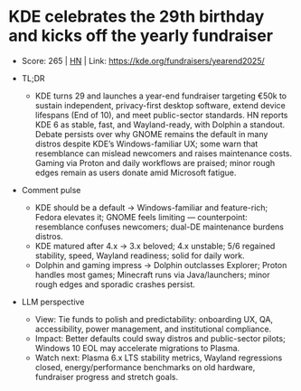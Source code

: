 # KDE celebrates the 29th birthday and kicks off the yearly fundraiser

- Score: 265 | [HN](https://news.ycombinator.com/item?id=45578117) | Link: https://kde.org/fundraisers/yearend2025/

- TL;DR
  - KDE turns 29 and launches a year-end fundraiser targeting €50k to sustain independent, privacy-first desktop software, extend device lifespans (End of 10), and meet public-sector standards. HN reports KDE 6 as stable, fast, and Wayland-ready, with Dolphin a standout. Debate persists over why GNOME remains the default in many distros despite KDE’s Windows-familiar UX; some warn that resemblance can mislead newcomers and raises maintenance costs. Gaming via Proton and daily workflows are praised; minor rough edges remain as users donate amid Microsoft fatigue.

- Comment pulse
  - KDE should be a default → Windows-familiar and feature-rich; Fedora elevates it; GNOME feels limiting — counterpoint: resemblance confuses newcomers; dual-DE maintenance burdens distros.
  - KDE matured after 4.x → 3.x beloved; 4.x unstable; 5/6 regained stability, speed, Wayland readiness; solid for daily work.
  - Dolphin and gaming impress → Dolphin outclasses Explorer; Proton handles most games; Minecraft runs via Java/launchers; minor rough edges and sporadic crashes persist.

- LLM perspective
  - View: Tie funds to polish and predictability: onboarding UX, QA, accessibility, power management, and institutional compliance.
  - Impact: Better defaults could sway distros and public-sector pilots; Windows 10 EOL may accelerate migrations to Plasma.
  - Watch next: Plasma 6.x LTS stability metrics, Wayland regressions closed, energy/performance benchmarks on old hardware, fundraiser progress and stretch goals.
